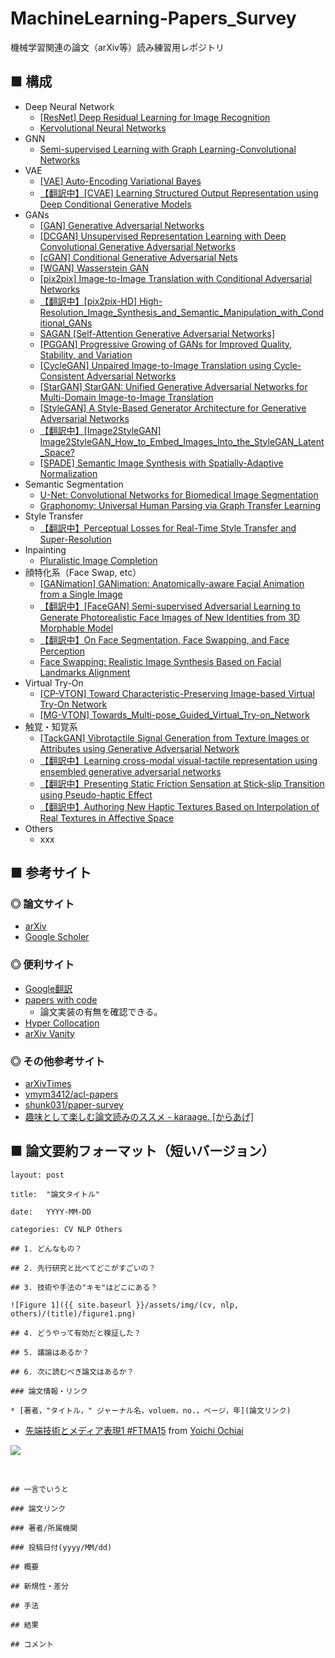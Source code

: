 # MachineLearning-Papers_Survey
機械学習関連の論文（arXiv等）読み練習用レポジトリ

## ■ 構成

- Deep Neural Network
    - [[ResNet] Deep Residual Learning for Image Recognition](https://github.com/Yagami360/MachineLearning-Papers_Survey/blob/master/papers/Deep_Residual_Learning_for_Image_Recognition/ResNet.md)
    - [Kervolutional Neural Networks](https://github.com/Yagami360/MachineLearning-Papers_Survey/blob/master/papers/Kervolutional_Neural_Networks/Kervolutional_Neural_Networks.md)
- GNN
    - [Semi-supervised Learning with Graph Learning-Convolutional Networks](https://github.com/Yagami360/MachineLearning-Papers_Survey/blob/master/papers/Semi-supervised_Learning_with_Graph_Learning-Convolutional_Networks/Semi-supervised_Learning_with_Graph_Learning-Convolutional_Networks.md)
- VAE
    - [[VAE] Auto-Encoding Variational Bayes](https://github.com/Yagami360/MachineLearning-Papers_Survey/blob/master/papers/Auto-Encoding_Variational_Bayes/VAE.md)
    - [【翻訳中】[CVAE] Learning Structured Output Representation using Deep Conditional Generative Models](https://github.com/Yagami360/MachineLearning-Papers_Survey/blob/master/papers/Learning_Structured_Output_Representation_using_Deep_Conditional_Generative_Models/CVAE.md)
- GANs
    - [[GAN] Generative Adversarial Networks](https://github.com/Yagami360/MachineLearning-Papers_Survey/blob/master/papers/Generative_Adversarial_Networks/GenerativeAdversarialNetworks.md)
    - [[DCGAN] Unsupervised Representation Learning with Deep Convolutional Generative Adversarial Networks](https://github.com/Yagami360/MachineLearning-Papers_Survey/blob/master/papers/Unsupervised_Representation_Learning_with_Deep_Convolutional_Generative_Adversarial_Networks/DeepConvolutionalGAN.md)
    - [[cGAN] Conditional Generative Adversarial Nets](https://github.com/Yagami360/MachineLearning-Papers_Survey/blob/master/papers/Conditional_Generative_Adversarial_Nets/ConditionalGAN.md)
    - [[WGAN] Wasserstein GAN](https://github.com/Yagami360/MachineLearning-Papers_Survey/blob/master/papers/Wasserstein_GAN/WassersteinGAN.md)
    - [[pix2pix] Image-to-Image Translation with Conditional Adversarial Networks](https://github.com/Yagami360/MachineLearning-Papers_Survey/blob/master/papers/Image-to-Image_Translation_with_Conditional_Adversarial_Networks/pix2pix.md)
    - [【翻訳中】[pix2pix-HD] High-Resolution_Image_Synthesis_and_Semantic_Manipulation_with_Conditional_GANs](https://github.com/Yagami360/MachineLearning-Papers_Survey/blob/master/papers/High-Resolution_Image_Synthesis_and_Semantic_Manipulation_with_Conditional_GANs/pix2pix-HD.md)
    - [SAGAN [Self-Attention Generative Adversarial Networks]](https://github.com/Yagami360/MachineLearning-Papers_Survey/blob/master/papers/Self-Attention_Generative_Adversarial_Networks/SAGAN.md)
    - [[PGGAN] Progressive Growing of GANs for Improved Quality, Stability, and Variation](https://github.com/Yagami360/MachineLearning-Papers_Survey/blob/master/papers/Progressive_Growing_of_GANs_for_Improved_Quality_Stability_and_Variation/ProgressiveGAN.md)
    - [[CycleGAN] Unpaired Image-to-Image Translation using Cycle-Consistent Adversarial Networks](https://github.com/Yagami360/MachineLearning-Papers_Survey/blob/master/papers/Unpaired_Image-to-Image_Translation_using_Cycle-Consistent_Adversarial_Networks/CycleGAN.md)
    - [[StarGAN] StarGAN: Unified Generative Adversarial Networks for Multi-Domain Image-to-Image Translation](https://github.com/Yagami360/MachineLearning-Papers_Survey/blob/master/papers/StarGAN_Unified_Generative_Adversarial_Networks_for_Multi-Domain_Image-to-Image_Translation/StarGAN.md)
    - [[StyleGAN] A Style-Based Generator Architecture for Generative Adversarial Networks](https://github.com/Yagami360/MachineLearning-Papers_Survey/blob/master/papers/A_Style-Based_Generator_Architecture_for_Generative_Adversarial_Networks/StyleGAN.md)
    - [【翻訳中】[Image2StyleGAN] Image2StyleGAN_How_to_Embed_Images_Into_the_StyleGAN_Latent_Space?](https://github.com/Yagami360/MachineLearning-Papers_Survey/blob/master/papers/Image2StyleGAN_How_to_Embed_Images_Into_the_StyleGAN_Latent_Space?/Image2StyleGAN.md)
    - [[SPADE] Semantic Image Synthesis with Spatially-Adaptive Normalization](https://github.com/Yagami360/MachineLearning-Papers_Survey/blob/master/papers/Semantic_Image_Synthesis_with_Spatially-Adaptive_Normalization/SPADE.md)
- Semantic Segmentation
    - [U-Net: Convolutional Networks for Biomedical Image Segmentation](https://github.com/Yagami360/MachineLearning-Papers_Survey/blob/master/papers/U-Net_Convolutional_Networks_for_Biomedical/UNet.md)
    - [Graphonomy: Universal Human Parsing via Graph Transfer Learning](https://github.com/Yagami360/MachineLearning-Papers_Survey/blob/master/papers/Graphonomy_Universal_Human_Parsing_via_Graph_Transfer_Learning/Graphonomy.md)
- Style Transfer
    - [【翻訳中】Perceptual Losses for Real-Time Style Transfer and Super-Resolution](https://github.com/Yagami360/MachineLearning-Papers_Survey/blob/master/papers/Perceptual_Losses_for_Real-Time_Style_Transfer_and_Super-Resolution/Perceptual_Losses_for_Real-Time_Style_Transfer_and_Super-Resolution.md)
- Inpainting
    - [Pluralistic Image Completion](https://github.com/Yagami360/MachineLearning-Papers_Survey/blob/master/papers/Pluralistic_Image_Completion/Pluralistic-Inpainting.md)
- 顔特化系（Face Swap, etc）
    - [[GANimation] GANimation: Anatomically-aware Facial Animation from a Single Image](https://github.com/Yagami360/MachineLearning-Papers_Survey/blob/master/papers/GANimation_Anatomically-aware_FacialAnimation_from_a_Single_Image/GANimation.md)
    - [【翻訳中】[FaceGAN] Semi-supervised Adversarial Learning to Generate Photorealistic Face Images of New Identities from 3D Morphable Model](https://github.com/Yagami360/MachineLearning-Papers_Survey/blob/master/papers/Semi-supervised_Adversarial_Learning_to_Generate_Photorealistic_Face_Images_of_New_Identities_from_3D_Morphable_Model/FaceGAN.md)
    - [【翻訳中】On Face Segmentation, Face Swapping, and Face Perception](https://github.com/Yagami360/MachineLearning-Papers_Survey/blob/master/papers/On%20Face%20Segmentation%2C%20Face%20Swapping%2C%20and%20Face%20Perception/FaceSwap.md)
    - [Face Swapping: Realistic Image Synthesis Based on Facial Landmarks Alignment](https://github.com/Yagami360/MachineLearning-Papers_Survey/blob/master/papers/Face_Swapping_Realistic_Image_Synthesis_Based_on_Facial_Landmarks_Alignment/FaceSwap.md)
- Virtual Try-On
    - [[CP-VTON] Toward Characteristic-Preserving Image-based Virtual Try-On Network](https://github.com/Yagami360/MachineLearning-Papers_Survey/blob/master/papers/Toward_Characteristic-Preserving_Image-based_Virtual_Try-On_Network/cp-vton.md)
    - [[MG-VTON] Towards_Multi-pose_Guided_Virtual_Try-on_Network](https://github.com/Yagami360/MachineLearning-Papers_Survey/blob/master/papers/Towards_Multi-pose_Guided_Virtual_Try-on_Network/MG-VTON.md)
- 触覚・知覚系
    - [[TackGAN] Vibrotactile Signal Generation from Texture Images or Attributes using Generative Adversarial Network](https://github.com/Yagami360/MachineLearning-Papers_Survey/blob/master/papers/TackGAN/TackGAN.md)
    - [【翻訳中】Learning cross-modal visual-tactile representation using ensembled generative adversarial networks](https://github.com/Yagami360/MachineLearning-Papers_Survey/blob/master/papers/Learning_cross_modal_visual_tactile_representation_using_ensembled_generative_adversarial_networks/Learning_cross_modal_visual_tactile_representation_using_ensembled_generative_adversarial_networks.md)
    - [【翻訳中】Presenting Static Friction Sensation at Stick-slip Transition using Pseudo-haptic Effect](https://github.com/Yagami360/MachineLearning-Papers_Survey/blob/master/papers/Presenting_Static_Friction_Sensation_at_Stick_slip_Transition_using_Pseudo_haptic_Effect/Presenting_Static_Friction_Sensation_at_Stick_slip_Transition_using_Pseudo_haptic_Effect.md)
    - [【翻訳中】Authoring New Haptic Textures Based on Interpolation of Real Textures in Affective Space](https://github.com/Yagami360/MachineLearning-Papers_Survey/blob/master/papers/Authoring%20New%20Haptic%20Textures%20Based%20on%20Interpolation%20of%20Real%20Textures%20in%20Affective%20Space/Authoring%20New%20Haptic%20Textures%20Based%20on%20Interpolation%20of%20Real%20Textures%20in%20Affective%20Space.md)
- Others
    - xxx

## ■ 参考サイト

### ◎ 論文サイト
- [arXiv](https://arxiv.org/)
- [Google Scholer](https://scholar.google.co.jp/schhp?hl=ja&as_sdt=0,5)

### ◎ 便利サイト
- [Google翻訳](https://translate.google.co.jp/?hl=ja&tab=wT)
- [papers with code](https://paperswithcode.com/)
    - 論文実装の有無を確認できる。    
- [Hyper Collocation](https://hypcol.marutank.net/ja/)
- [arXiv Vanity](https://www.arxiv-vanity.com/)


### ◎ その他参考サイト

- [arXivTimes](https://github.com/arXivTimes/arXivTimes)
- [ymym3412/acl-papers](https://github.com/ymym3412/acl-papers)
- [shunk031/paper-survey](https://github.com/shunk031/paper-survey)
- [趣味として楽しむ論文読みのススメ - karaage. [からあげ]](https://karaage.hatenadiary.jp/entry/2018/08/13/000000)


## ■ 論文要約フォーマット（短いバージョン）

```
layout: post

title:  "論文タイトル"

date:   YYYY-MM-DD

categories: CV NLP Others

## 1. どんなもの？

## 2. 先行研究と比べてどこがすごいの？

## 3. 技術や手法の"キモ"はどこにある？

![Figure 1]({{ site.baseurl }}/assets/img/(cv, nlp, others)/(title)/figure1.png)

## 4. どうやって有効だと検証した？

## 5. 議論はあるか？

## 6. 次に読むべき論文はあるか？

### 論文情報・リンク

* [著者，"タイトル，" ジャーナル名，voluem，no.，ページ，年](論文リンク)

```
- [先端技術とメディア表現1 #FTMA15](http://www.slideshare.net/Ochyai/1-ftma15) from [Yoichi Ochiai](http://www.slideshare.net/Ochyai)

![](https://raw.githubusercontent.com/shunk031/paper-survey/master/assets/img/FTMA15-1-page-65.png)

<br>

```
## 一言でいうと

### 論文リンク

### 著者/所属機関

### 投稿日付(yyyy/MM/dd)

## 概要

## 新規性・差分

## 手法

## 結果

## コメント
```

